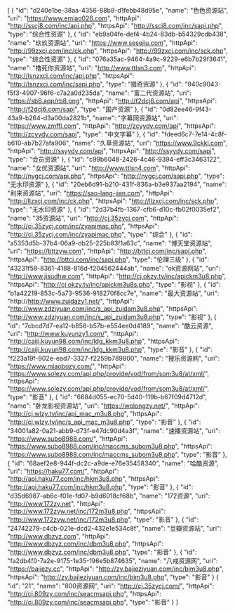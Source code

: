 [
  {
    "id": "d240e1be-38aa-4356-88b8-d1febb48d95e",
    "name": "色色资源站",
    "uri": "https://www.emiao026.com",
    "httpApi": "http://sscj8.com/inc/api.php",
    "httpsApi": "http://sscj8.com/inc/sapi.php",
    "type": "综合性资源"
  },
  {
    "id": "eb9a04fe-def4-4b24-83db-b54329cdb438",
    "name": "玖玖资源站",
    "uri": "https://www.sesejiu.com",
    "httpApi": "http://99zxcj.com/inc/ck.php",
    "httpsApi": "http://99zxcj.com/inc/sck.php",
    "type": "综合性资源"
  },
  {
    "id": "076a35ac-9464-4a9c-9229-e6b7b29f3641",
    "name": "撸死你资源站",
    "uri": "http://www.ttlsn3.com",
    "httpApi": "http://lsnzxcj.com/inc/api.php",
    "httpsApi": "http://lsnzxcj.com/inc/sapi.php",
    "type": "猎奇资源"
  },
  {
    "id": "940c9043-f5f3-4907-96f6-c7a2a0d235da",
    "name": "富二代资源站",
    "uri": "https://sb8.app/rb8.png",
    "httpApi": "http://f2dcj6.com/api",
    "httpsApi": "http://f2dcj6.com/sapi",
    "type": "国产资源"
  },
  {
    "id": "0d82ee46-9f43-43a9-b264-d3a00da2821b",
    "name": "字幕网资源站",
    "uri": "https://www.zmffl.com",
    "httpApi": "http://zcyydy.com/api",
    "httpsApi": "http://zcyydy.com/sapi",
    "type": "中文字幕"
  },
  {
    "id": "fdeed6c7-7e14-4c8f-b610-ab7b27afa906",
    "name": "久草资源站",
    "uri": "https://www.9ckkl.com",
    "httpApi": "http://ssyydy.com/api",
    "httpsApi": "http://ssyydy.com/sapi",
    "type": "会员资源"
  },
  {
    "id": "c99b6048-2426-4c46-9394-eff3c3463122",
    "name": "女优资源站",
    "uri": "http://www.ttlsn4.com",
    "httpApi": "http://nygcj.com/api.php",
    "httpsApi": "http://nygcj.com/sapi.php",
    "type": "无水印资源"
  },
  {
    "id": "20eb6d91-b210-431f-836a-b3e937aa2194",
    "name": "利来资源站",
    "uri": "https://sao-lang-jian.com",
    "httpApi": "http://llzxcj.com/inc/ck.php",
    "httpsApi": "http://llzxcj.com/inc/sck.php",
    "type": "无水印资源"
  },
  {
    "id": "2d37b4fb-1367-cfb6-d10c-fb02f0035ef2",
    "name": "35资源站",
    "uri": "http://cj.35zycj.com",
    "httpApi": "http://cj.35zycj.com/inc/zyapimac.php",
    "httpsApi": "http://cj.35zycj.com/inc/zyapimac.php",
    "type": "综合"
  },
  {
    "id": "a5353d5b-37b4-06a9-db25-225b83f1a63c",
    "name": "博天堂资源站",
    "uri": "https://bttzyw.com",
    "httpApi": "http://bttcj.com/inc/sapi.php",
    "httpsApi": "http://bttcj.com/inc/sapi.php",
    "type": "伦理三级"
  },
  {
    "id": "43231f58-8361-4188-816d-f204562444ab",
    "name": "ok资源网站",
    "uri": "http://www.jisudhw.com",
    "httpApi": "http://cj.okzy.tv/inc/apickm3u8.php",
    "httpsApi": "http://cj.okzy.tv/inc/apickm3u8s.php",
    "type": "影视"
  },
  {
    "id": "b1a42219-853c-5a73-9536-918270f8cc7e",
    "name": "最大资源站",
    "uri": "http://http://www.zuidazy1.net/",
    "httpApi": "http://www.zdziyuan.com/inc/s_api_zuidam3u8.php",
    "httpsApi": "http://www.zdziyuan.com/inc/s_api_zuidam3u8.php",
    "type": "影视"
  },
  {
    "id": "7cbcd7d7-ea12-b858-b57b-e554ee0d4189",
    "name": "酷云资源",
    "uri": "http://www.kuyunzy1.com/",
    "httpApi": "http://caiji.kuyun98.com/inc/ldg_kkm3u8.php",
    "httpsApi": "http://caiji.kuyun98.com/inc/ldg_kkm3u8.php",
    "type": "影音"
  },
  {
    "id": "f223a19f-902e-ead7-3327-f2259b789800",
    "name": "搜乐资源网",
    "uri": "https://www.miaobozy.com/",
    "httpApi": "https://www.solezy.com/api.php/provide/vod/from/som3u8/at/xml/",
    "httpsApi": "https://www.solezy.com/api.php/provide/vod/from/som3u8/at/xml/",
    "type": "影音"
  },
  {
    "id": "6684d055-ec70-5d40-119b-b67f09d4712d",
    "name": "卧龙影视资源站",
    "uri": "https://wolongzy.net/",
    "httpApi": "http://cj.wlzy.tv/inc/api_mac_m3u8.php",
    "httpsApi": "http://cj.wlzy.tv/inc/s_api_mac_m3u8.php",
    "type": "影音"
  },
  {
    "id": "34001a82-0a21-abb9-d73f-e47dc90d4a3f",
    "name": "速播资源站",
    "uri": "https://www.subo8988.com/",
    "httpApi": "https://www.subo8988.com/inc/maccms_subom3u8.php",
    "httpsApi": "https://www.subo8988.com/inc/maccms_subom3u8.php",
    "type": "影音"
  },
  {
    "id": "68aef2e8-944f-dc2c-a9de-e76e35458340",
    "name": "哈酷资源",
    "uri": "https://haku77.com/",
    "httpApi": "http://api.haku77.com/inc/hkm3u8.php",
    "httpsApi": "http://api.haku77.com/inc/hkm3u8.php",
    "type": "影音"
  },
  {
    "id": "d35d6987-ab6c-f01e-fd07-b9d6018cf68b",
    "name": "172资源",
    "uri": "http://www.172zy.net",
    "httpApi": "http://www.172zyw.net/inc/172m3u8.php",
    "httpsApi": "http://www.172zyw.net/inc/172m3u8.php",
    "type": "影音"
  },
  {
    "id": "24742279-c4cb-021e-dcd2-432e1e534c8f",
    "name": "豆瓣资源站",
    "uri": "http://www.dbzyz.com",
    "httpApi": "http://www.dbzyz.com/inc/dbm3u8.php",
    "httpsApi": "http://www.dbzyz.com/inc/dbm3u8.php",
    "type": "影音"
  },
  {
    "id": "fa2db4f0-7a2e-9175-1e35-196e5b874635",
    "name": "八戒资源网",
    "uri": "https://bajiezy.cc",
    "httpApi": "http://zy.bajieziyuan.com/inc/bjm3u8.php",
    "httpsApi": "http://zy.bajieziyuan.com/inc/bjm3u8.php",
    "type": "影音"
  }
{
"id": "21",
"name": "800资源网",
"uri": "http://cj.35zycj.com/",
"httpApi": "http://cj.809zy.com/inc/seacmsapi.php",
"httpsApi": "http://cj.809zy.com/inc/seacmsapi.php",
"type": "影音"
}
]
